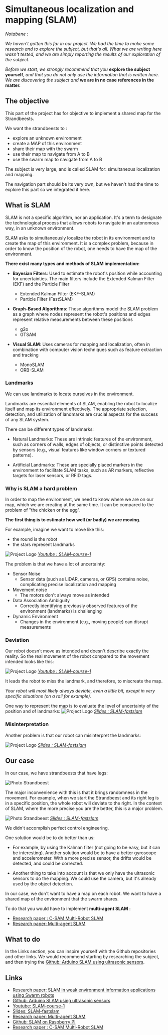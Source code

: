 # Simultaneous localization and mapping (SLAM)

*Notabene* :

*We haven't gotten this far in our project. We had the time to make some research and to explore the subject, but that's all. What we are writing here wasn't tested, and we are simply reporting the results of our exploration of the subject.*

*Before we start, we strongly recommend that you* **explore the subject yourself**, *and that you do not only use the information that is written here. We are discovering the subject and* **we are in no case references in the matter.**

## The objective

This part of the project has for objective to implement a shared map for the Strandbeests.

 We want the strandbeests to :
 - explore an unknown environment
 - create a MAP of this environment
 - share their map with the swarm
 - use their map to navigate from A to B
 - use the swarm map to navigate from A to B

The subject is very large, and is called SLAM for: simultaneous localization and mapping.

The navigation part should be its very own, but we haven't had the time to explore this part so we integrated it here.

## What is SLAM

SLAM is not a specific algorithm, nor an application. It's a term to designate the technological process that allows robots to navigate in an autonomous way, in an unknown environment.

SLAM asks to simultaneously localize the robot in its environment and to create the map of this environment. It is a complex problem, because in order to know the position of the robot, one needs to have the map of the environment.

**There exist many types and methods of SLAM implementation:** 

- **Bayesian Filters**: Used to estimate the robot's position while accounting for uncertainties. The main filters include the Extended Kalman Filter (EKF) and the Particle Filter 
  - Extended Kalman Filter (EKF-SLAM)
  - Particle Filter (FastSLAM)

- **Graph-Based Algorithms**: These algorithms model the SLAM problem as a graph where nodes represent the robot's positions and edges represent relative measurements between these positions
  - g2o 
  - GTSAM 

- **Visual SLAM**: Uses cameras for mapping and localization, often in combination with computer vision techniques such as feature extraction and tracking
  - MonoSLAM
  - ORB-SLAM

### Landmarks
We can use landmarks to locate ourselves in the environment. 

Landmarks are essential elements of SLAM, enabling the robot to localize itself and map its environment effectively. The appropriate selection, detection, and utilization of landmarks are crucial aspects for the success of any SLAM system.

There can be different types of landmarks:
- Natural Landmarks: These are intrinsic features of the environment, such as corners of walls, edges of objects, or distinctive points detected by sensors (e.g., visual features like window corners or textured patterns).

- Artificial Landmarks: These are specially placed markers in the environment to facilitate SLAM tasks, such as AR markers, reflective targets for laser sensors, or RFID tags.

### Why is SLAM a hard problem

In order to map the environment, we need to know where we are on our map, which we are creating at the same time. It can be compared to the problem of "the chicken or the egg".

**The first thing is to estimate how well (or badly) we are moving.**

For example, imagine we want to move like this:
- the round is the robot
- the stars represent landmarks

![Project Logo](../assets/SLAMIntendedMovement.png)
*[Youtube : SLAM-course-1](https://www.youtube.com/watch?v=wVsfCnyt5jA&list=PLgnQpQtFTOGQrZ4O5QzbIHgl3b1JHimN_&index=3)*

The problem is that we have a lot of uncertainty:
- Sensor Noise 
    - Sensor data (such as LiDAR, cameras, or GPS) contains noise, complicating precise localization and mapping
- Movement noise
    - The motors don't always move as intended
- Data Association Ambiguity
    - Correctly identifying previously observed features of the environment (landmarks) is challenging
- Dynamic Environment
    - Changes in the environment (e.g., moving people) can disrupt measurements

### Deviation

Our robot doesn't move as intended and doesn't describe exactly the reality. So the real movement of the robot compared to the movement intended looks like this:

![Project Logo](../assets/SLAMDeviation.png)
*[Youtube : SLAM-course-1](https://www.youtube.com/watch?v=wVsfCnyt5jA&list=PLgnQpQtFTOGQrZ4O5QzbIHgl3b1JHimN_&index=3)*

It leads the robot to miss the landmark, and therefore, to miscreate the map.

*Your robot will most likely always deviate, even a little bit, except in very specific situations (on a rail for example).*

One way to represent the map is to evaluate the level of uncertainty of the position and of landmarks:
![Project Logo](../assets/SLAMHardProblem.png)
*[Slides : SLAM-fastslam](http://ais.informatik.uni-freiburg.de/teaching/ss13/robotics/slides/14-slam-fastslam.pdf)*

### Misinterpretation 

Another problem is that our robot can misinterpret the landmarks:

![Project Logo](../assets/SLAMHardProblem2.png)
*[Slides : SLAM-fastslam](http://ais.informatik.uni-freiburg.de/teaching/ss13/robotics/slides/14-slam-fastslam.pdf)*

## Our case

In our case, we have strandbeests that have legs:

![Photo Strandbeest](../assets/strandbeest.png)

The major inconvenience with this is that it brings randomness in the movement. For example, when we start the Strandbeest and its right leg is in a specific position, the whole robot will deviate to the right. In the context of SLAM, where the more precise you are the better, this is a major problem.

![Photo Strandbeest](../assets/SLAMLandmarks.png)
*[Slides : SLAM-fastslam](http://ais.informatik.uni-freiburg.de/teaching/ss13/robotics/slides/14-slam-fastslam.pdf)*

We didn't accomplish perfect control engineering. 

One solution would be to do better than us:

- For example, by using the Kalman filter (not going to be easy, but it can be interesting). Another solution would be to have a better gyroscope and accelerometer. With a more precise sensor, the drifts would be detected, and could be corrected.

- Another thing to take into account is that we only have the ultrasonic sensors to do the mapping. We could use the camera, but it's already used by the object detection.

In our case, we don't want to have a map on each robot. We want to have a shared map of the environment that the swarm shares.

To do that you would have to implement **multi-agent SLAM** :
 - [Research paper : C-SAM Multi-Robot SLAM ](https://www.researchgate.net/figure/Two-robots-rendezvous-after-exploration-The-individually-created-maps-are-shared-and_fig1_224318651)
  - [Research paper: Multi-agent SLAM](https://rpg.ifi.uzh.ch/docs/thesis_Cieslewski_final.pdf)


## What to do 

In the Links section, you can inspire yourself with the Github repositories and other links. We would recommend starting by researching the subject, and then trying the [Github: Arduino SLAM using ultrasonic sensors](https://github.com/PatelVatsalB21/Ultrasonic-SLAM).

## Links 
 - [Research paper: SLAM in weak environment information applications using Swarm robots](https://www.researchgate.net/publication/379134679_SLAM_in_Weak_Environment_Information_Applications_using_Swarm_Robots)
 - [Github: Arduino SLAM using ultrasonic sensors](https://github.com/PatelVatsalB21/Ultrasonic-SLAM)
 - [Youtube: SLAM-course-1](https://www.youtube.com/watch?v=wVsfCnyt5jA&list=PLgnQpQtFTOGQrZ4O5QzbIHgl3b1JHimN_&index=3)
 - [Slides: SLAM-fastslam](http://ais.informatik.uni-freiburg.de/teaching/ss13/robotics/slides/14-slam-fastslam.pdf)
 - [Research paper: Multi-agent SLAM](https://rpg.ifi.uzh.ch/docs/thesis_Cieslewski_final.pdf)
 - [Github: SLAM on Raspberry PI](https://github.com/AdroitAnandAI/SLAM-on-Raspberry-Pi?tab=readme-ov-file)
 - [Research paper : C-SAM Multi-Robot SLAM ](https://www.researchgate.net/figure/Two-robots-rendezvous-after-exploration-The-individually-created-maps-are-shared-and_fig1_224318651)


